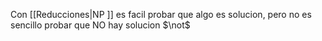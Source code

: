  Con [[Reducciones|NP ]] es facil probar que algo es solucion, pero no es sencillo probar que NO hay solucion
$\not$